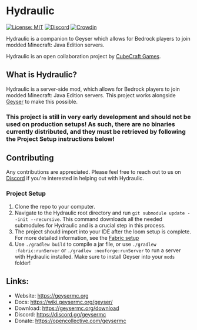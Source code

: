 # Hydraulic

[![License: MIT](https://img.shields.io/badge/license-MIT-blue.svg)](LICENSE)
[![Discord](https://img.shields.io/discord/613163671870242838.svg?color=%237289da&label=discord)](https://discord.gg/geysermc)
[![Crowdin](https://badges.crowdin.net/geyser/localized.svg)](https://translate.geysermc.org/)

Hydraulic is a companion to Geyser which allows for Bedrock players to join modded Minecraft: Java Edition servers. 

Hydraulic is an open collaboration project by [CubeCraft Games](https://cubecraft.net).

## What is Hydraulic?
Hydraulic is a server-side mod, which allows for Bedrock players to join modded Minecraft: Java Edition servers. This project works alongside [Geyser](https://github.com/GeyserMC/Geyser) to make this possible.

### This project is still in very early development and should not be used on production setups! As such, there are no binaries currently distributed, and they must be retrieved by following the Project Setup instructions below!

## Contributing
Any contributions are appreciated. Please feel free to reach out to us on [Discord](https://discord.gg/geysermc) if
you're interested in helping out with Hydraulic.

### Project Setup
1. Clone the repo to your computer.
2. Navigate to the Hydraulic root directory and run `git submodule update --init --recursive`. This command downloads all the needed submodules for Hydraulic and is a crucial step in this process.
3. The project should import into your IDE after the loom setup is complete. For more detailed information, see the [Fabric setup](https://fabricmc.net/wiki/tutorial:setup)
4. Use `./gradlew build` to compile a jar file, or use `./gradlew :fabric:runServer` or `./gradlew :neoforge:runServer` to run a server with Hydraulic installed. Make sure to install Geyser into your `mods` folder!

## Links:
- Website: https://geysermc.org
- Docs: https://wiki.geysermc.org/geyser/
- Download: https://geysermc.org/download
- Discord: https://discord.gg/geysermc
- Donate: https://opencollective.com/geysermc
